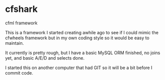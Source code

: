 cfshark
=======

cfml framework

This is a framework I started creating awhile ago to see if I could mimic the cfwheels framework but in my own coding style so it would be easy to maintain.

It currently is pretty rough, but I have a basic MySQL ORM finished, no joins yet,  and basic A/E/D and selects done.

I started this on another computer that had GIT so it will be a bit before I commit code.

